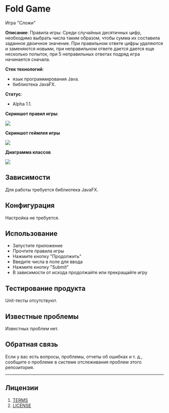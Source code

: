 # Fold Game
Игра "Сложи"

**Описание**:  Правила игры: Среди случайных десятичных цифр, необходимо выбрать числа таким образом, чтобы сумма их составила заданное двоичное значение. При правильном ответе цифры удаляются и заменяются новыми, при неправильном ответе дается дается еще несколько попыток, при 5 неправильных ответах подряд игра начинается сначала.



**Стек технологий**:
  - язык программирования Java.
  - библиотека JavaFX.

**Статус**:
  - Alpha 1.1.

**Скриншот правил игры**: 

![](https://sun9-64.userapi.com/impg/6Cu3JRC04L3yo7dTrlDkjbslXHd9sWS_uFDYbQ/qQv0wQyw6AU.jpg?size=355x257&quality=96&sign=a66fff9ddfcaf04f7b6289c83d773143&type=album)

**Скриншот геймлея игры**

![](https://sun9-75.userapi.com/impg/H6Z_6-J4CNv2lfazPW2pSZ4LqGf2EUsVCYS_RQ/O_3Mei2WIJ4.jpg?size=323x178&quality=96&sign=93899879f4c494584e1ff3f5aa7e6039&type=album)

**Диаграмма классов**

![](https://sun9-5.userapi.com/impg/l9X5nYLrPX3Wsakb8ja8DJLtKnLeTkhKcMui7g/za584S0PZs4.jpg?size=482x559&quality=96&sign=12c15a8f114e26966d4b8a95d7ae152e&type=album)

## Зависимости

Для работы требуется библиотека JavaFX.

## Конфигурация

Настройка не требуется.

## Использование

- Запустите приложение
- Прочтите правила игры
- Нажмите кнопку "Продолжить"
- Введите числа в поле для ввода
- Нажмите кнопку "Submit"
- В зависимости от исхода продолжайте или прекращайте игру

## Тестирование продукта

Unit-тесты отсутствуют.

## Известные проблемы

Известных проблем нет.

## Обратная связь

Если у вас есть вопросы, проблемы, отчеты об ошибках и т. д., сообщите о проблеме в системе отслеживания проблем этого репозитория.

----

## Лицензии
1. [TERMS](TERMS.md)
2. [LICENSE](LICENSE)
